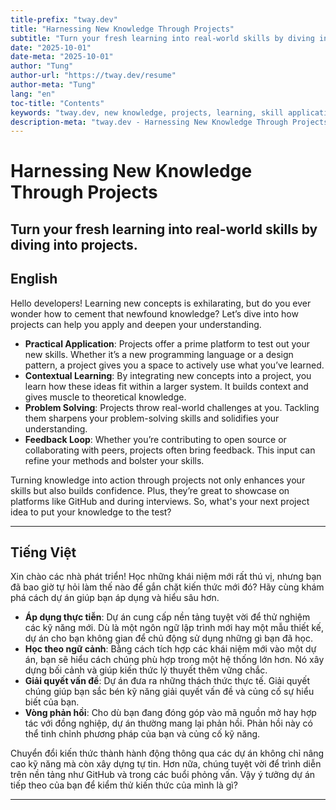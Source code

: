 ```yaml
---
title-prefix: "tway.dev"
title: "Harnessing New Knowledge Through Projects"
subtitle: "Turn your fresh learning into real-world skills by diving into projects."
date: "2025-10-01"
date-meta: "2025-10-01"
author: "Tung"
author-url: "https://tway.dev/resume"
author-meta: "Tung"
lang: "en"
toc-title: "Contents"
keywords: "tway.dev, new knowledge, projects, learning, skill application, real-world coding"
description-meta: "tway.dev - Harnessing New Knowledge Through Projects - Turn your fresh learning into real-world skills by diving into projects."
---
```


# Harnessing New Knowledge Through Projects
## Turn your fresh learning into real-world skills by diving into projects.

## English
Hello developers! Learning new concepts is exhilarating, but do you ever wonder how to cement that newfound knowledge? Let’s dive into how projects can help you apply and deepen your understanding.

- **Practical Application**: Projects offer a prime platform to test out your new skills. Whether it’s a new programming language or a design pattern, a project gives you a space to actively use what you’ve learned.
- **Contextual Learning**: By integrating new concepts into a project, you learn how these ideas fit within a larger system. It builds context and gives muscle to theoretical knowledge.
- **Problem Solving**: Projects throw real-world challenges at you. Tackling them sharpens your problem-solving skills and solidifies your understanding.
- **Feedback Loop**: Whether you’re contributing to open source or collaborating with peers, projects often bring feedback. This input can refine your methods and bolster your skills.

Turning knowledge into action through projects not only enhances your skills but also builds confidence. Plus, they’re great to showcase on platforms like GitHub and during interviews. So, what's your next project idea to put your knowledge to the test?

---

## Tiếng Việt
Xin chào các nhà phát triển! Học những khái niệm mới rất thú vị, nhưng bạn đã bao giờ tự hỏi làm thế nào để gắn chặt kiến thức mới đó? Hãy cùng khám phá cách dự án giúp bạn áp dụng và hiểu sâu hơn.

- **Áp dụng thực tiễn**: Dự án cung cấp nền tảng tuyệt vời để thử nghiệm các kỹ năng mới. Dù là một ngôn ngữ lập trình mới hay một mẫu thiết kế, dự án cho bạn không gian để chủ động sử dụng những gì bạn đã học.
- **Học theo ngữ cảnh**: Bằng cách tích hợp các khái niệm mới vào một dự án, bạn sẽ hiểu cách chúng phù hợp trong một hệ thống lớn hơn. Nó xây dựng bối cảnh và giúp kiến thức lý thuyết thêm vững chắc.
- **Giải quyết vấn đề**: Dự án đưa ra những thách thức thực tế. Giải quyết chúng giúp bạn sắc bén kỹ năng giải quyết vấn đề và củng cố sự hiểu biết của bạn.
- **Vòng phản hồi**: Cho dù bạn đang đóng góp vào mã nguồn mở hay hợp tác với đồng nghiệp, dự án thường mang lại phản hồi. Phản hồi này có thể tinh chỉnh phương pháp của bạn và củng cố kỹ năng.

Chuyển đổi kiến thức thành hành động thông qua các dự án không chỉ nâng cao kỹ năng mà còn xây dựng tự tin. Hơn nữa, chúng tuyệt vời để trình diễn trên nền tảng như GitHub và trong các buổi phỏng vấn. Vậy ý tưởng dự án tiếp theo của bạn để kiểm thử kiến thức của mình là gì?

---
